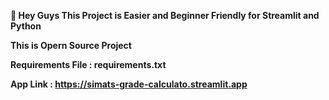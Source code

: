 **👋 Hey Guys This Project is Easier and Beginner Friendly for Streamlit and Python**

**This is  Opern Source Project**

**Requirements File : requirements.txt**

**App Link : https://simats-grade-calculato.streamlit.app**
